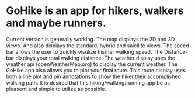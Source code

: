 # GoHike is an app for hikers, walkers and maybe runners.
Current version is generally working. The map displays the 2D and 3D views. And also displays the standard, hybrid and salellite views. The speed bar allows the user to quickly visulize his/her walking speed. The Distance-bar displays your total walking distance. The weather display uses the weather api (openWeatherMap.org) to display the current weather. The GoHike app also allows you to plot your final route. This route display uses both a line plot and pin annotations to show the hiker their accomplished walking path. It is desired that this hiking/walking/running app be as pleasent and simple to utilize as possible.
